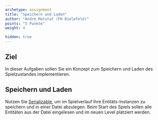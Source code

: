 ```yaml
---
archetype: assignment
title: "Speichern und Laden"
author: "André Matutat (FH Bielefeld)"
points: "5 Punkte"
weight: 4

hidden: true
---
```


## Ziel

In dieser Aufgaben sollen Sie ein Konzept zum Speichern und Laden des Spielzustandes
implementieren.

## Speichern und Laden

Nutzen Sie
[Serializable](https://docs.oracle.com/en/java/javase/17/docs/api/java.base/java/io/Serializable.html),
um im Spielverlauf Ihre Entitäts-Instanzen zu speichern und in einer Datei abzulegen. Beim
Start des Spiels sollen alle Entitäten aus der Datei eingelesen und im neuen Level platziert
werden.
